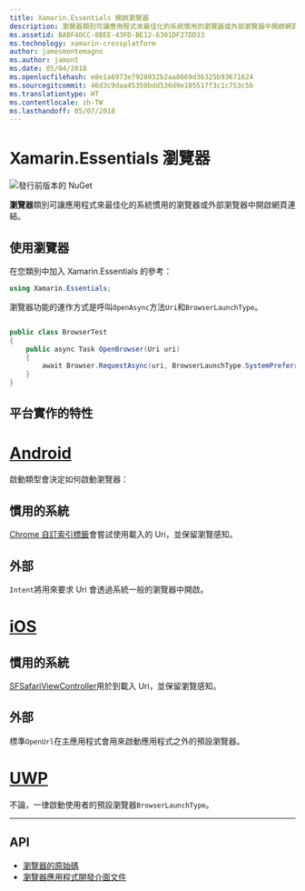 ```yaml
---
title: Xamarin.Essentials 開啟瀏覽器
description: 瀏覽器類別可讓應用程式來最佳化的系統慣用的瀏覽器或外部瀏覽器中開啟網頁連結。
ms.assetid: BABF40CC-8BEE-43FD-BE12-6301DF27DD33
ms.technology: xamarin-crossplatform
author: jamesmontemagno
ms.author: jamont
ms.date: 05/04/2018
ms.openlocfilehash: e8e1a6973e7928032b2aa8669d36325b93671624
ms.sourcegitcommit: 46d3c9daa45350bdd536d9e105517f3c1c753c5b
ms.translationtype: HT
ms.contentlocale: zh-TW
ms.lasthandoff: 05/07/2018
---
```

# <a name="xamarinessentials-browser"></a>Xamarin.Essentials 瀏覽器

![發行前版本的 NuGet](~/media/shared/pre-release.png)

**瀏覽器**類別可讓應用程式來最佳化的系統慣用的瀏覽器或外部瀏覽器中開啟網頁連結。

## <a name="using-browser"></a>使用瀏覽器

在您類別中加入 Xamarin.Essentials 的參考：

```csharp
using Xamarin.Essentials;
```

瀏覽器功能的運作方式是呼叫`OpenAsync`方法`Uri`和`BrowserLaunchType`。

```csharp

public class BrowserTest
{
    public async Task OpenBrowser(Uri uri)
    {
        await Browser.RequestAsync(uri, BrowserLaunchType.SystemPreferred);
    }
}
```

## <a name="platform-implementation-specifics"></a>平台實作的特性

# <a name="androidtabandroid"></a>[Android](#tab/android)

啟動類型會決定如何啟動瀏覽器：

## <a name="system-preferred"></a>慣用的系統

[Chrome 自訂索引標籤](https://developer.chrome.com/multidevice/android/customtabs)會嘗試使用載入的 Uri，並保留瀏覽感知。

## <a name="external"></a>外部

`Intent`將用來要求 Uri 會透過系統一般的瀏覽器中開啟。

# <a name="iostabios"></a>[iOS](#tab/ios)

## <a name="system-preferred"></a>慣用的系統

[SFSafariViewController](https://developer.xamarin.com/api/type/SafariServices.SFSafariViewController/)用於到載入 Uri，並保留瀏覽感知。

## <a name="external"></a>外部

標準`OpenUrl`在主應用程式會用來啟動應用程式之外的預設瀏覽器。

# <a name="uwptabuwp"></a>[UWP](#tab/uwp)

不論，一律啟動使用者的預設瀏覽器`BrowserLaunchType`。

--------------

## <a name="api"></a>API

- [瀏覽器的原始碼](https://github.com/xamarin/Essentials/tree/master/Essentials/Browser)
- [瀏覽器應用程式開發介面文件](xref:Xamarin.Essentials.Browser)
